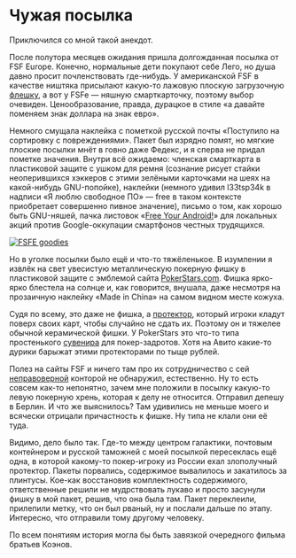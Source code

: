 # Чужая посылка

Приключился со мной такой анекдот.

После полутора месяцев ожидания пришла долгожданная посылка от FSF
Europe. Конечно, нормальные дети покупают себе Лего, но душа давно
просит почленствовать где-нибудь. У американской FSF в качестве
ништяка присылают какую-то лажовую плоскую загрузочную
[флешку][fsf-card], а вот у FSFe — няшную смарткарточку, поэтому выбор
очевиден. Ценообразование, правда, дурацкое в стиле «а давайте
поменяем знак доллара на знак евро».

Немного смущала наклейка с пометкой русской почты «Поступило на
сортировку с повреждениями». Пакет был изрядно помят, но мягкие
плоские посылки мнёт в говно даже Федекс, и я сперва не придал пометке
значения. Внутри всё ожидаемо: членская смарткарта в пластиковой
защите с ушком для ремня (сознание рисует стайки неоперившихся
хэккеров с этими зелёными карточками на шеях на какой-нибудь
GNU-попойке), наклейки (немного удивил l33tsp34k в надписи «Я люблю
свободное ПО» — free в таком контексте приобретает совершенно пивное
значение), письмо о том, как хорошо быть GNU-няшей, пачка листовок
«[Free Your Android!][android]» для локальных акций против
Google-оккупации смартфонов честных трудящихся.

<a
href="https://www.flickr.com/photos/nothingpersonal/7248218682/in/datetaken/"
title="FSFE goodies"><img
src="https://farm8.staticflickr.com/7080/7248218682_d62482fa94.jpg"
alt="FSFE goodies"></a>

Но в уголке посылки было ещё и что-то тяжёленькое. В изумлении я
извлёк на свет увесистую металлическую покерную фишку в пластиковой
защите с эмблемой сайта [PokerStars.com][poker]. Фишка ярко-ярко
блестела на солнце и, как говорится, внушала, даже несмотря на
прозаичную наклейку «Made in China» на самом видном месте кожуха.

Судя по всему, это даже не фишка, а
[протектор](http://www.pokercardprotector.com/), который игроки кладут
поверх своих карт, чтобы случайно не сдать их. Поэтому он и тяжелее
обычной керамической фишки. У PokerStars это что-то типа простенького
[сувенира](http://www.pokerstars.com/vip/store/?cat=poker&prod=pa-20)
для покер-задротов. Хотя на Авито какие-то дурики барыжат этими
протекторами по тыще рублей.

Полез на сайты FSF и ничего там про их сотрудничество с сей
[неправоверной][gamble] конторой не обнаружил, естественно. Ну то есть
совсем как-то непонятно, зачем мне положили в посылку какую-то левую
покерную хрень, которая к делу не относится. Отправил депешу в Берлин.
И что же выяснилось? Там удивились не меньше моего и всячески отрицали
причастность к фишке. Ну типа не клали они её туда.

Видимо, дело было так. Где-то между центром галактики, почтовым
контейнером и русской таможней с моей посылкой пересеклась ещё одна, в
которой какому-то покер-игроку из России ехал злополучный протектор.
Пакеты порвались, содержимое вывалилось и закатилось за плинтусы.
Кое-как восстановив комплектность содержимого, ответственные решили не
мудрствовать лукаво и просто засунули фишку в мой пакет, решив, что
она была там. Пакет переклеили, прилепили метку, что он был рваный, ну
и послали дальше по этапу. Интересно, что отправили тому другому
человеку.

По всем понятиям история могла бы быть завязкой очередного фильма
братьев Коэнов.

[gamble]: http://www.csmonitor.com/USA/Justice/2011/0416/Crackdown-on-Full-Tilt-Poker-clouds-future-of-online-gambling

[fsf-card]: http://www.fsf.org/associate/card

[android]: http://FreeYourAndroid.org

[poker]: http://pokerstars.com
